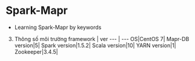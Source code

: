 # Spark-Mapr
- Learning Spark-Mapr by keywords

3. Thông số môi trường
framework | ver
--- | --- 
OS|CentOS 7|
Mapr-DB version|5|
Spark version|1.5.2|
Scala version|10|
YARN version|1|
Zookeeper|3.4.5|